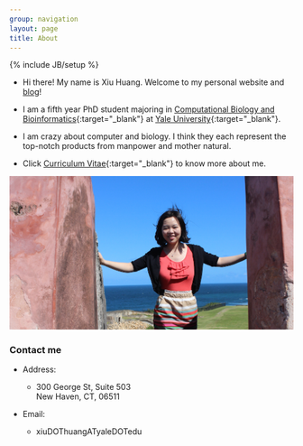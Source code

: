 ```yaml
---
group: navigation
layout: page
title: About
---
```


{% include JB/setup %}

-   Hi there! My name is Xiu Huang. Welcome to my personal website and
    [blog](</archive.html>)!

-   I am a fifth year PhD student majoring in [Computational Biology and
    Bioinformatics](<http://cbb.yale.edu/>){:target="_blank"} at [Yale
    University](<http://www.yale.edu/>){:target="_blank"}.

-   I am crazy about computer and biology. I think they each represent the
    top-notch products from manpower and mother natural.

-   Click [Curriculum Vitae](</assets/pdf/word_CV_XiuHuang.pdf>){:target="_blank"} to know more about me.

![](<./assets/images/IMG_2094-2.png>)

### Contact me

-   Address:

    -   300 George St, Suite 503  
        New Haven, CT, 06511

-   Email:

    -   xiuDOThuangATyaleDOTedu
